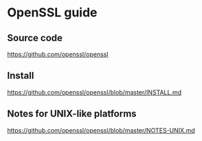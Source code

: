 # OpenSSL guide

## Source code

https://github.com/openssl/openssl

## Install

https://github.com/openssl/openssl/blob/master/INSTALL.md

## Notes for UNIX-like platforms

https://github.com/openssl/openssl/blob/master/NOTES-UNIX.md
